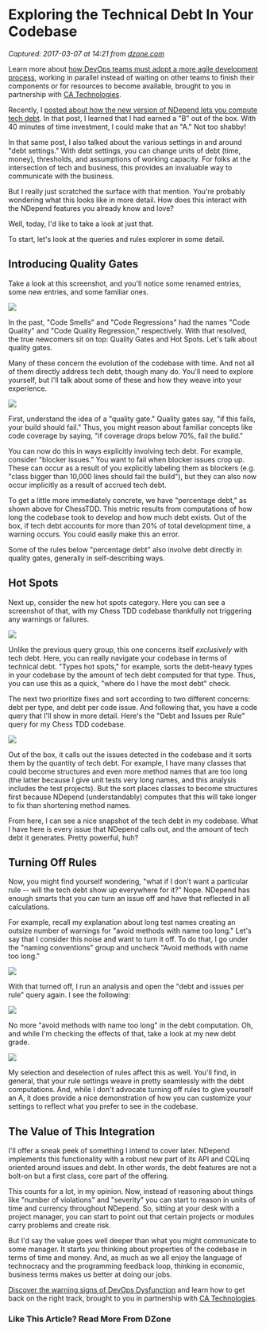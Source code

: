# Exploring the Technical Debt In Your Codebase

_Captured: 2017-03-07 at 14:21 from [dzone.com](https://dzone.com/articles/exploring-the-technical-debt-in-your-codebase?oid=twitter&utm_content=bufferab1c2&utm_medium=social&utm_source=twitter.com&utm_campaign=buffer)_

Learn more about [how DevOps teams must adopt a more agile development process](https://dzone.com/go?i=148026&u=https%3A%2F%2Fwww.ca.com%2Fus%2Fcollateral%2Febook%2Fexploring-the-tools-that-make-agile-parallel-development-possible.register.html%3Fmrm%3D540542%26cid%3DNA-DSP-ABUS-ACM-000195-00001285-000000492%26aid%3D00702), working in parallel instead of waiting on other teams to finish their components or for resources to become available, brought to you in partnership with [CA Technologies](https://dzone.com/go?i=148026&u=https%3A%2F%2Fwww.ca.com%2Fus%2Fcollateral%2Febook%2Fexploring-the-tools-that-make-agile-parallel-development-possible.register.html%3Fmrm%3D540542%26cid%3DNA-DSP-ABUS-ACM-000195-00001285-000000492%26aid%3D00702).

Recently, I [posted about how the new version of NDepend lets you compute tech debt](https://blog.ndepend.com/computing-technical-debt-ndepend/). In that post, I learned that I had earned a "B" out of the box. With 40 minutes of time investment, I could make that an "A." Not too shabby!

In that same post, I also talked about the various settings in and around "debt settings." With debt settings, you can change units of debt (time, money), thresholds, and assumptions of working capacity. For folks at the intersection of tech and business, this provides an invaluable way to communicate with the business.

But I really just scratched the surface with that mention. You're probably wondering what this looks like in more detail. How does this interact with the NDepend features you already know and love?

Well, today, I'd like to take a look at just that.

To start, let's look at the queries and rules explorer in some detail.

## Introducing Quality Gates

Take a look at this screenshot, and you'll notice some renamed entries, some new entries, and some familiar ones.

![](http://www.daedtech.com/wp-content/uploads/2017/02/NDependQueriesAndRulesExplorer.png)

In the past, "Code Smells" and "Code Regressions" had the names "Code Quality" and "Code Quality Regression," respectively. With that resolved, the true newcomers sit on top: Quality Gates and Hot Spots. Let's talk about quality gates.

Many of these concern the evolution of the codebase with time. And not all of them directly address tech debt, though many do. You'll need to explore yourself, but I'll talk about some of these and how they weave into your experience.

![](http://www.daedtech.com/wp-content/uploads/2017/02/QualityGates.png)

First, understand the idea of a "quality gate." Quality gates say, "if this fails, your build should fail." Thus, you might reason about familiar concepts like code coverage by saying, "if coverage drops below 70%, fail the build."

You can now do this in ways explicitly involving tech debt. For example, consider "blocker issues." You want to fail when blocker issues crop up. These can occur as a result of you explicitly labeling them as blockers (e.g. "class bigger than 10,000 lines should fail the build"), but they can also now occur implicitly as a result of accrued tech debt.

To get a little more immediately concrete, we have "percentage debt," as shown above for ChessTDD. This metric results from computations of how long the codebase took to develop and how much debt exists. Out of the box, if tech debt accounts for more than 20% of total development time, a warning occurs. You could easily make this an error.

Some of the rules below "percentage debt" also involve debt directly in quality gates, generally in self-describing ways.

## Hot Spots

Next up, consider the new hot spots category. Here you can see a screenshot of that, with my Chess TDD codebase thankfully not triggering any warnings or failures.

![](http://www.daedtech.com/wp-content/uploads/2017/02/HotSpots.png)

Unlike the previous query group, this one concerns itself _exclusively_ with tech debt. Here, you can really navigate your codebase in terms of technical debt. "Types hot spots," for example, sorts the debt-heavy types in your codebase by the amount of tech debt computed for that type. Thus, you can use this as a quick, "where do I have the most debt" check.

The next two prioritize fixes and sort according to two different concerns: debt per type, and debt per code issue. And following that, you have a code query that I'll show in more detail. Here's the "Debt and Issues per Rule" query for my Chess TDD codebase.

![](http://www.daedtech.com/wp-content/uploads/2017/02/DebtPerRule.png)

Out of the box, it calls out the issues detected in the codebase and it sorts them by the quantity of tech debt. For example, I have many classes that could become structures and even more method names that are too long (the latter because I give unit tests very long names, and this analysis includes the test projects). But the sort places classes to become structures first because NDepend (understandably) computes that this will take longer to fix than shortening method names.

From here, I can see a nice snapshot of the tech debt in my codebase. What I have here is every issue that NDepend calls out, and the amount of tech debt it generates. Pretty powerful, huh?

## Turning Off Rules

Now, you might find yourself wondering, "what if I don't want a particular rule -- will the tech debt show up everywhere for it?" Nope. NDepend has enough smarts that you can turn an issue off and have that reflected in all calculations.

For example, recall my explanation about long test names creating an outsize number of warnings for "avoid methods with name too long." Let's say that I consider this noise and want to turn it off. To do that, I go under the "naming conventions" group and uncheck "Avoid methods with name too long."

![](http://www.daedtech.com/wp-content/uploads/2017/02/TurnOffMethodNamesTooLong.png)

With that turned off, I run an analysis and open the "debt and issues per rule" query again. I see the following:

![](http://www.daedtech.com/wp-content/uploads/2017/02/NDependQueriesAndRulesExplorerRedux.png)

No more "avoid methods with name too long" in the debt computation. Oh, and while I'm checking the effects of that, take a look at my new debt grade.

![](http://www.daedtech.com/wp-content/uploads/2017/02/NewDebtGrade.png)

My selection and deselection of rules affect this as well. You'll find, in general, that your rule settings weave in pretty seamlessly with the debt computations. And, while I don't advocate turning off rules to give yourself an A, it does provide a nice demonstration of how you can customize your settings to reflect what you prefer to see in the codebase.

## The Value of This Integration

I'll offer a sneak peek of something I intend to cover later. NDepend implements this functionality with a robust new part of its API and CQLinq oriented around issues and debt. In other words, the debt features are not a bolt-on but a first class, core part of the offering.

This counts for a lot, in my opinion. Now, instead of reasoning about things like "number of violations" and "severity" you can start to reason in units of time and currency throughout NDepend. So, sitting at your desk with a project manager, you can start to point out that certain projects or modules carry problems and create risk.

But I'd say the value goes well deeper than what you might communicate to some manager. It starts _you_ thinking about properties of the codebase in terms of time and money. And, as much as we all enjoy the language of technocracy and the programming feedback loop, thinking in economic, business terms makes us better at doing our jobs.

[Discover the warning signs of DevOps Dysfunction](https://dzone.com/go?i=148027&u=http%3A%2F%2Ftransform.ca.com%2Fpragmatic-guide-to-devops.html%3Fmrm%3D540542%26cid%3DNA-DSP-ABUS-ACM-000195-00001286-000000493%26aid%3D00702) and learn how to get back on the right track, brought to you in partnership with [CA Technologies](https://dzone.com/go?i=148027&u=http%3A%2F%2Ftransform.ca.com%2Fpragmatic-guide-to-devops.html%3Fmrm%3D540542%26cid%3DNA-DSP-ABUS-ACM-000195-00001286-000000493%26aid%3D00702).

### Like This Article? Read More From DZone
